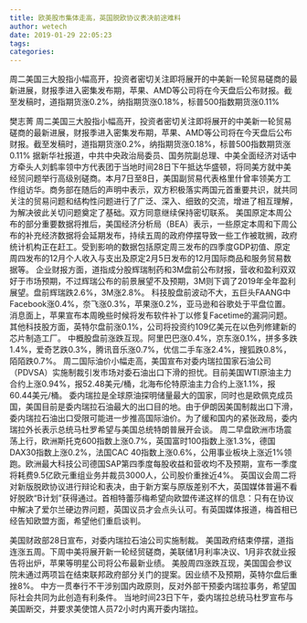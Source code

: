```yaml
---
title: 欧美股市集体走高，英国脱欧协议表决前途难料
author: wetech
date: 2019-01-29 22:05:23
tags: 
categories: 
---
```

周二美国三大股指小幅高开，投资者密切关注即将展开的中美新一轮贸易磋商的最新进展，财报季进入密集发布期，苹果、AMD等公司将在今天盘后公布财报。截至发稿时，道指期货涨0.2%，纳指期货涨0.18%，标普500指数期货涨0.11%
<!-- more -->
樊志菁
周二美国三大股指小幅高开，投资者密切关注即将展开的中美新一轮贸易磋商的最新进展，财报季进入密集发布期，苹果、AMD等公司将在今天盘后公布财报。截至发稿时，道指期货涨0.2%，纳指期货涨0.18%，标普500指数期货涨0.11%
据新华社报道，中共中央政治局委员、国务院副总理、中美全面经济对话中方牵头人刘鹤率领中方代表团于当地时间28日下午抵达华盛顿，将同美方就中美经贸问题举行高级别磋商。本月7日至8日，美国副贸易代表格里什曾率领美方工作组访华。商务部在随后的声明中表示，双方积极落实两国元首重要共识，就共同关注的贸易问题和结构性问题进行了广泛、深入、细致的交流，增进了相互理解，为解决彼此关切问题奠定了基础。双方同意继续保持密切联系。
美国原定本周公布的部分重要数据将推后，美国经济分析局（BEA）表示，一些原定本周和下周公布的补充经济数据将会延期发布，持续五周的政府停摆导致一些工作被耽搁，政府统计机构正在赶工。受到影响的数据包括原定周三发布的四季度GDP初值、原定周四发布的12月个人收入与支出及原定2月5日发布的12月国际商品和服务贸易数据等。
企业财报方面，道指成分股辉瑞制药和3M盘前公布财报，营收和盈利双双好于市场预期，不过辉瑞公布的前景展望不及预期，3M则下调了2019年全年盈利展望。盘前辉瑞跌2.6%，3M涨2.8%。
科技股盘前波动不大，五巨头FAANG中Facebook涨0.4%，奈飞涨0.3%，苹果涨0.2%，亚马逊和谷歌处于平盘位置。消息面上，苹果宣布本周晚些时候将发布软件补丁以修复Facetime的漏洞问题。其他科技股方面，英特尔盘前涨0.1%，公司将投资约109亿美元在以色列修建新的芯片制造工厂。
中概股盘前涨跌互现。阿里巴巴涨0.4%，京东涨0.1%，拼多多跌1.4%，爱奇艺跌0.3%，腾讯音乐涨0.7%，优信二手车涨2.4%，搜狐跌0.8%，陌陌跌0.7%。
周二国际油价小幅走高，美国宣布对委内瑞拉国家石油公司（PDVSA）实施制裁引发市场对委石油出口下滑的担忧。目前美国WTI原油主力合约上涨0.94%，报52.48美元/桶，北海布伦特原油主力合约上涨1.1%，报60.44美元/桶。
委内瑞拉是全球原油探明储量最大的国家，同时也是欧佩克成员国，美国目前是委内瑞拉石油最大的出口目的地。由于伊朗因美国制裁出口下滑，委内瑞拉石油出口受限可能进一步推高国际油价。为了缓和国内的紧张政局，委内瑞拉外长表示总统马杜罗希望与美国总统特朗普展开会谈。
周二早盘欧洲市场震荡上行，欧洲斯托克600指数上涨0.7%，英国富时100指数上涨1.3%，德国DAX30指数上涨0.2%，法国CAC 40指数上涨0.6%，公用事业板块上涨近1%领跑。欧洲最大科技公司德国SAP第四季度每股收益和营收均不及预期，宣布一季度将耗费9.5亿欧元重组业务并裁员3000人，公司股价重挫近4%。
英国议会周二将对新版脱欧协议进行辩论和表决，由于新方案与原版差别不大，英国媒体普遍不看好脱欧“B计划”获得通过。首相特蕾莎梅希望向欧盟传递这样的信息：只有在协议中解决了爱尔兰硬边界问题，英国议员才会点头认可。有英国媒体报道，梅首相已经告知欧盟方面，希望他们重启谈判。
 
 
美国财政部28日宣布，对委内瑞拉石油公司实施制裁。
美国政府结束停摆，道指连涨五周。下周中美将展开新一轮经贸磋商，美联储1月利率决议、1月非农就业报告将出炉，苹果等明星公司将公布最新业绩。
美股周四涨跌互现，美国国会参议院未通过两项旨在结束联邦政府部分关门的提案。因业绩不及预期，英特尔盘后重挫8%。
中方一贯奉行不干涉别国内政原则，反对外部干预委内瑞拉事务，希望国际社会共同为此创造有利条件。
当地时间23日下午，委内瑞拉总统马杜罗宣布与美国断交，并要求美使馆人员72小时内离开委内瑞拉。
